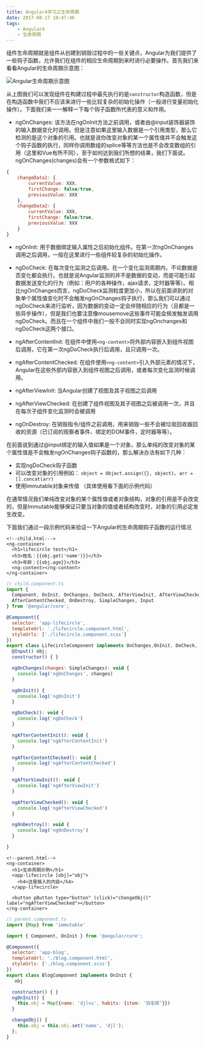 ```yaml
---
title: Angular4学习之生命周期
date: 2017-08-17 10:47:46
tags: 
    - Angular4 
    - 生命周期 
---
```


组件生命周期就是组件从创建到销毁过程中的一些关键点，Angular为我们提供了一些钩子函数，允许我们在组件的相应生命周期到来时进行必要操作。首先我们来看看Angular的生命周期示意图：
<!-- more -->
![Angular生命周期示意图](http://images.djl.pub/17-8-5/94857391.jpg)

从上图我们可以发现组件在构建过程中最先执行的是`constructor`构造函数，但是在构造函数中我们不应该来进行一些比较复杂的初始化操作（一般进行变量初始化操作）。下面我们来一一解释一下每个钩子函数所代表的意义和作用。

- ngOnChanges: 该方法在ngOnInit方法之前调用，或者由@input装饰器装饰的输入数据变化时调用。但是注意如果这里输入数据是一个引用类型，那么它检测的是这个对象的引用。也就是说你改变对象的某一个属性值并不会触发这个钩子函数的执行，同样你调用数组的splice等等方法也是不会改变数组的引用（这里和Vue有所不同），至于如何达到我们所想的结果，我们下面说。ngOnChanges(changes)会有一个参数格式如下：
```javascript
{
	changeData1: {
		currentValue: XXX,
		firstChange: false/true,
		previousValue: XXX
	},
	changeData2: {
		currentValue: XXX,
		firstChange: false/true,
		previousValue: XXX
	}
}
```


- ngOnInit:  用于数据绑定输入属性之后初始化组件。在第一次ngOnChanges调用之后调用，一般在这里进行一些组件较复杂的初始化操作。
- ngDoCheck: 在每次变化监测之后调用。在一个变化监测周期内，不论数据是否变化都会执行。也就是说Angular监测的并不是数据的变动，而是可能引起数据发送变化的行为（例如：用户的各种操作，ajax请求，定时器等等）。相比ngOnChanges而言，ngDoCheck监测粒度更加小，所以在前面讲到的对象单个属性值变化时不会触发ngOnChanges钩子执行，那么我们可以通过ngDoCheck来进行监听，因为数据的变动一定会伴随相应的行为（且都是一些异步操作），但是我们也要注意像mousemove这些事件可能会频发触发调用ngDoCheck。而且在一个组件中我们一般不会同时实现ngOnchanges和ngDoCheck这两个接口。

- ngAfterContentInit: 在组件中使用`<ng-content>`将外部内容嵌入到组件视图后调用，它在第一次ngDoCheck执行后调用，且只调用一次。
- ngAfterContentChecked: 在组件使用`<ng-content>`引入外部元素的情况下，Angular在这些外部内容嵌入到组件视图之后调用，或者每次变化监测时候调用。
- ngAfterViewInit: 当Angular创建了视图及其子视图之后调用
- ngAfterViewChecked: 在创建了组件视图及其子视图之后被调用一次，并且在每次子组件变化监测时会被调用
- ngOnDestroy: 在销毁指令/组件之前调用，用来销毁一些不会被垃圾回收器回收的资源（已订阅的观察者事件、绑定的DOM事件，定时器等等）。

在前面说到通过@input绑定的输入值如果是一个对象，那么单纯的改变对象的某个属性值是不会触发ngOnChanges钩子函数的，那么解决办法有如下几种：
- 实现ngDoCheck钩子函数 
- 可以改变对象的引用例如： `object = Object.assign({}, object)`、`arr = [].concat(arr)`
- 使用Immutable对象来传值 （具体使用看下面的示例代码）

在通常情况我们单纯改变对象的某个属性值或者对象结构，对象的引用是不会改变的，但是Immutable能够保证只要当对象的值或者结构改变时，对象的引用必定发生改变。

下面我们通过一段示例代码来验证一下Angular的生命周期钩子函数的运行情况
```
<!--child.html--->
<ng-container>
  <h1>lifecircle test</h1>
  <h3>姓名：{{obj.get('name')}}</h3>
  <h3>年龄：{{obj.age}}</h3>
  <ng-content></ng-content>
</ng-container>
```

```javascript
// child.component.ts
import {
  Component, OnInit, OnChanges, DoCheck, AfterViewInit, AfterViewChecked, AfterContentInit,
  AfterContentChecked, OnDestroy, SimpleChanges, Input
} from '@angular/core';

@Component({
  selector: 'app-lifecircle',
  templateUrl: './lifecircle.component.html',
  styleUrls: ['./lifecircle.component.scss']
})
export class LifecircleComponent implements OnChanges,OnInit, DoCheck, AfterContentInit, AfterContentChecked ,AfterViewInit, AfterViewChecked, OnDestroy {
  @Input() obj;
  constructor() { }

  ngOnChanges(changes: SimpleChanges): void {
    console.log('ngOnChanges', changes)
  }

  ngOnInit() {
    console.log('ngOnInit')
  }

  ngDoCheck(): void {
    console.log('ngDoCheck')
  }

  ngAfterContentInit(): void {
    console.log('ngAfterContentInit')
  }

  ngAfterContentChecked(): void {
    console.log('ngAfterContentChecked')
  }

  ngAfterViewInit(): void {
    console.log('ngAfterViewInit')
  }

  ngAfterViewChecked(): void {
    console.log('ngAfterViewChecked')
  }

  ngOnDestroy(): void {
    console.log('ngOnDestroy')
  }

}
```

```
<!--parent.html-->
<ng-container>
  <h1>生命周期示例</h1>
  <app-lifecircle [obj]="obj">
    <h4>这是插入的内容</h4>
  </app-lifecircle>

  <button pButton type="button" (click)="changeObj()" label="ngAfterViewChecked"></button>
</ng-container>
```

```javascript
// parent.component.ts
import {Map} from 'immutable'

import { Component, OnInit } from '@angular/core';

@Component({
  selector: 'app-blog',
  templateUrl: './blog.component.html',
  styleUrls: ['./blog.component.scss']
})
export class BlogComponent implements OnInit {
   obj

  constructor() { }
  ngOnInit() {
    this.obj = Map({name: 'djlxs', habits: {item: '羽毛球'}})
  }

  changeObj() {
    this.obj = this.obj.set('name', 'djl');
  };
}
```

